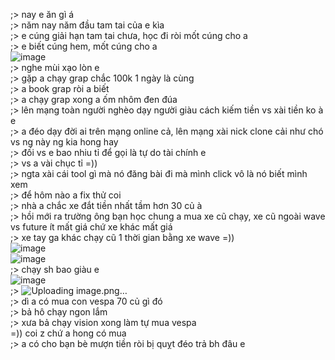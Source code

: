 ;> nay e ăn gì á<br>
;> năm nay năm đầu tam tai của e kìa<br>
;> e cúng giải hạn tam tai chưa, học đi ròi mốt cúng cho a<br>
;> e biết cúng hem, mốt cúng cho a<br>
![image](https://github.com/user-attachments/assets/7aa75e99-f5f2-4b36-b3dd-d3be632a0222)<br>
;> nghe mùi xạo lòn e<br>
;> gặp a chạy grap chắc 100k 1 ngày là cùng<br>
;> a book grap ròi a biết<br>
;> a chạy grap xong a ốm nhôm đen đúa<br>
;> lên mạng toàn người nghèo dạy người giàu cách kiếm tiền vs xài tiền ko à e<br>
;> a đéo dạy đời ai trên mạng online cả, lên mạng xài nick clone cải như chó vs ng này ng kia hong hay<br>
;> đối vs e bao nhiu tỉ để gọi là tự do tài chính e<br>
;> vs a vài chục tỉ =))<br>
;> ngta xài cái tool gì mà nó đăng bài đi mà mình click vô là nó biết mình xem<br>
;> để hôm nào a fix thử coi<br>
;> nhà a chắc xe đắt tiền nhất tầm hơn 30 củ à<br>
;> hồi mới ra trường ông bạn học chung a mua xe cũ chạy, xe cũ ngoài wave vs future ít mất giá chứ xe khác mất giá<br>
;> xe tay ga khác chạy cũ 1 thời gian bằng xe wave =))<BR>
![image](https://github.com/user-attachments/assets/2ebe8b1a-43be-4b26-a01c-9846df8390b1)<br>
![image](https://github.com/user-attachments/assets/27557f5c-5ce1-4a76-a771-40dc8ddfe82d)<br>
;> chạy sh bao giàu e<br>
![image](https://github.com/user-attachments/assets/78f79d9e-e1cb-498d-8ec7-b33764128419)<br>
;> ![Uploading image.png…]()<br>
;> dì a có mua con vespa 70 củ gì đó<br>
;> bả hô chạy ngon lắm<br>
;> xưa bả chạy vision xong làm tự mua vespa<br>
=)) coi z chứ a hong có mua<br>
;> a có cho bạn bè mượn tiền ròi bị quỵt đéo trả bh đâu e
